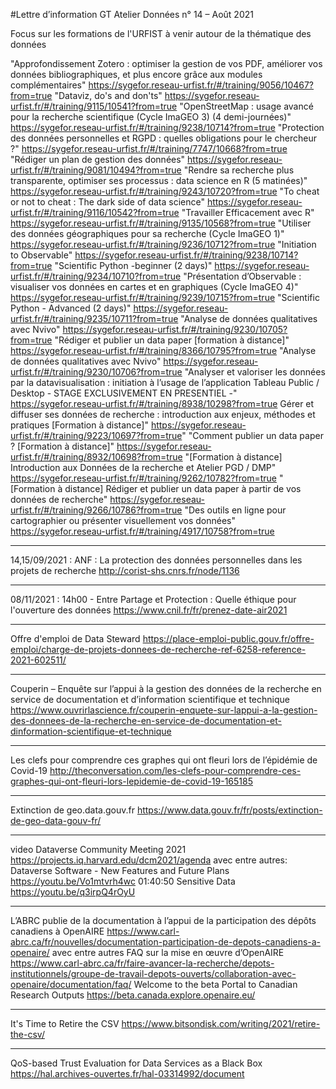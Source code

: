 #Lettre d’information GT Atelier Données n° 14 – Août 2021


Focus sur les formations de l'URFIST à venir autour de la thématique des données

"Approfondissement Zotero : optimiser la gestion de vos PDF, améliorer vos données bibliographiques, et plus encore grâce aux modules complémentaires" https://sygefor.reseau-urfist.fr/#/training/9056/10467?from=true
"Dataviz, do's and don'ts" https://sygefor.reseau-urfist.fr/#/training/9115/10541?from=true
"OpenStreetMap : usage avancé pour la recherche scientifique (Cycle ImaGEO 3) (4 demi-journées)" https://sygefor.reseau-urfist.fr/#/training/9238/10714?from=true
"Protection des données personnelles et RGPD : quelles obligations pour le chercheur ?" https://sygefor.reseau-urfist.fr/#/training/7747/10668?from=true
"Rédiger un plan de gestion des données" https://sygefor.reseau-urfist.fr/#/training/9081/10494?from=true
"Rendre sa recherche plus transparente, optimiser ses processus : data science en R (5 matinées)" https://sygefor.reseau-urfist.fr/#/training/9243/10720?from=true
"To cheat or not to cheat : The dark side of data science" https://sygefor.reseau-urfist.fr/#/training/9116/10542?from=true
"Travailler Efficacement avec R" https://sygefor.reseau-urfist.fr/#/training/9135/10568?from=true
"Utiliser des données géographiques pour sa recherche (Cycle ImaGEO 1)" https://sygefor.reseau-urfist.fr/#/training/9236/10712?from=true
"Initiation to Observable" https://sygefor.reseau-urfist.fr/#/training/9238/10714?from=true
"Scientific Python -beginner (2 days)" https://sygefor.reseau-urfist.fr/#/training/9234/10710?from=true
"Présentation d’Observable : visualiser vos données en cartes et en graphiques (Cycle ImaGEO 4)" https://sygefor.reseau-urfist.fr/#/training/9239/10715?from=true
"Scientific Python - Advanced (2 days)" https://sygefor.reseau-urfist.fr/#/training/9235/10711?from=true
"Analyse de données qualitatives avec Nvivo" https://sygefor.reseau-urfist.fr/#/training/9230/10705?from=true
"Rédiger et publier un data paper [formation à distance]" https://sygefor.reseau-urfist.fr/#/training/8366/10795?from=true
"Analyse de données qualitatives avec Nvivo" https://sygefor.reseau-urfist.fr/#/training/9230/10706?from=true
"Analyser et valoriser les données par la datavisualisation : initiation à l’usage de l’application Tableau Public / Desktop - STAGE EXCLUSIVEMENT EN PRESENTIEL -" https://sygefor.reseau-urfist.fr/#/training/8938/10298?from=true
Gérer et diffuser ses données de recherche : introduction aux enjeux, méthodes et pratiques [Formation à distance]" https://sygefor.reseau-urfist.fr/#/training/9223/10697?from=true"
"Comment publier un data paper ? [Formation à distance]" https://sygefor.reseau-urfist.fr/#/training/8932/10698?from=true
"[Formation à distance] Introduction aux Données de la recherche et Atelier PGD / DMP" https://sygefor.reseau-urfist.fr/#/training/9262/10782?from=true
"[Formation à distance] Rédiger et publier un data paper à partir de vos données de recherche" https://sygefor.reseau-urfist.fr/#/training/9266/10786?from=true
"Des outils en ligne pour cartographier ou présenter visuellement vos données" https://sygefor.reseau-urfist.fr/#/training/4917/10758?from=true

--------------------

14,15/09/2021 : ANF : La protection des données personnelles dans les projets de recherche
http://corist-shs.cnrs.fr/node/1136

--------------------

08/11/2021 : 14h00 - Entre Partage et Protection : Quelle éthique pour l'ouverture des données
https://www.cnil.fr/fr/prenez-date-air2021

--------------------

Offre d'emploi de Data Steward
https://place-emploi-public.gouv.fr/offre-emploi/charge-de-projets-donnees-de-recherche-ref-6258-reference-2021-602511/

--------------------

Couperin – Enquête sur l’appui à la gestion des données de la recherche en service de documentation et d’information scientifique et technique
https://www.ouvrirlascience.fr/couperin-enquete-sur-lappui-a-la-gestion-des-donnees-de-la-recherche-en-service-de-documentation-et-dinformation-scientifique-et-technique

--------------------

Les clefs pour comprendre ces graphes qui ont fleuri lors de l’épidémie de Covid-19
http://theconversation.com/les-clefs-pour-comprendre-ces-graphes-qui-ont-fleuri-lors-lepidemie-de-covid-19-165185

--------------------

Extinction de geo.data.gouv.fr
https://www.data.gouv.fr/fr/posts/extinction-de-geo-data-gouv-fr/

--------------------

video Dataverse Community Meeting 2021
https://projects.iq.harvard.edu/dcm2021/agenda
avec entre autres:
    Dataverse Software - New Features and Future Plans
    https://youtu.be/Vo1mtvrh4wc 01:40:50
    Sensitive Data
    https://youtu.be/q3irpQ4rOyU

--------------------

L’ABRC publie de la documentation à l’appui de la participation des dépôts canadiens à OpenAIRE
https://www.carl-abrc.ca/fr/nouvelles/documentation-participation-de-depots-canadiens-a-openaire/
avec entre autres
    FAQ sur la mise en œuvre d’OpenAIRE
https://www.carl-abrc.ca/fr/faire-avancer-la-recherche/depots-institutionnels/groupe-de-travail-depots-ouverts/collaboration-avec-openaire/documentation/faq/
    Welcome to the beta Portal to Canadian Research Outputs
https://beta.canada.explore.openaire.eu/

--------------------

It's Time to Retire the CSV
https://www.bitsondisk.com/writing/2021/retire-the-csv/

--------------------

QoS-based Trust Evaluation for Data Services as a Black Box
https://hal.archives-ouvertes.fr/hal-03314992/document
